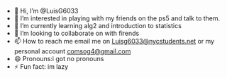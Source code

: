 - 👋 Hi, I’m @LuisG6033
- 👀 I’m interested in playing with my friends on the ps5 and talk to them.
- 🌱 I’m currently learning alg2 and introduction to statistics
- 💞️ I’m looking to collaborate on with firends
- 📫 How to reach me email me on Luisg6033@nycstudents.net or my personal account comsog4@gmail.com
- 😄 Pronouns:i got no pronouns
- ⚡ Fun fact: im lazy

<!---
LuisG6033/LuisG6033 is a ✨ special ✨ repository because its `README.md` (this file) appears on your GitHub profile.
You can click the Preview link to take a look at your changes.
--->
